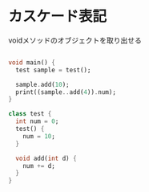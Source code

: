 # カスケード表記

voidメソッドのオブジェクトを取り出せる

```dart

void main() {
  test sample = test();

  sample.add(10);
  print((sample..add(4)).num);
}

class test {
  int num = 0;
  test() {
    num = 10;
  }

  void add(int d) {
    num += d;
  }
}


```
